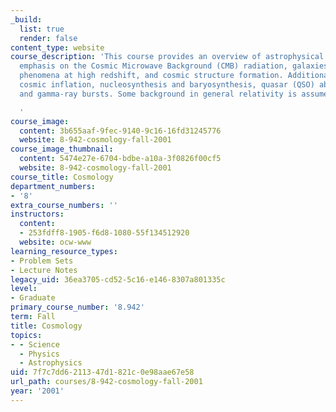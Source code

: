 ```yaml
---
_build:
  list: true
  render: false
content_type: website
course_description: 'This course provides an overview of astrophysical cosmology with
  emphasis on the Cosmic Microwave Background (CMB) radiation, galaxies and related
  phenomena at high redshift, and cosmic structure formation. Additional topics include
  cosmic inflation, nucleosynthesis and baryosynthesis, quasar (QSO) absorption lines,
  and gamma-ray bursts. Some background in general relativity is assumed.

  '
course_image:
  content: 3b655aaf-9fec-9140-9c16-16fd31245776
  website: 8-942-cosmology-fall-2001
course_image_thumbnail:
  content: 5474e27e-6704-bdbe-a10a-3f0826f00cf5
  website: 8-942-cosmology-fall-2001
course_title: Cosmology
department_numbers:
- '8'
extra_course_numbers: ''
instructors:
  content:
  - 253fdff8-1905-f6d8-1080-55f134512920
  website: ocw-www
learning_resource_types:
- Problem Sets
- Lecture Notes
legacy_uid: 36ea3705-cd52-5c16-e146-8307a801335c
level:
- Graduate
primary_course_number: '8.942'
term: Fall
title: Cosmology
topics:
- - Science
  - Physics
  - Astrophysics
uid: 7f7c7dd6-2113-47d1-821c-0e98aae67e58
url_path: courses/8-942-cosmology-fall-2001
year: '2001'
---
```


